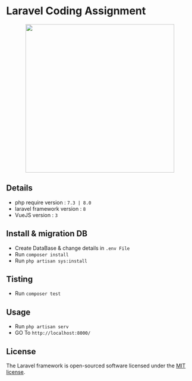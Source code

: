 # Laravel Coding Assignment

<p align="center"><a href="https://laravel.com" target="_blank"><img src="https://raw.githubusercontent.com/laravel/art/master/logo-lockup/5%20SVG/2%20CMYK/1%20Full%20Color/laravel-logolockup-cmyk-red.svg" width="400"></a></p>


## Details

- php require version : `7.3 | 8.0`
- laravel framework version : `8`
- VueJS version : `3`

## Install & migration DB

- Create DataBase & change details in `.env File`
- Run `composer install`
- Run `php artisan sys:install`

## Tisting
- Run `composer test`

## Usage
- Run `php artisan serv`
- GO To `http://localhost:8000/`

## License

The Laravel framework is open-sourced software licensed under the [MIT license](https://opensource.org/licenses/MIT).
#